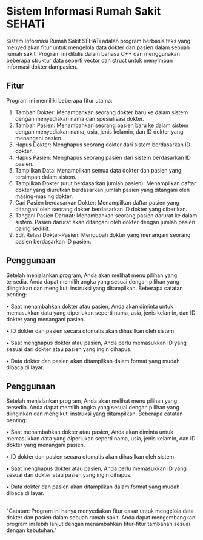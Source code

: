 
# Sistem Informasi Rumah Sakit SEHATi

Sistem Informasi Rumah Sakit SEHATi adalah program berbasis teks yang menyediakan fitur untuk mengelola data dokter dan pasien dalam sebuah rumah sakit. Program ini ditulis dalam bahasa C++ dan menggunakan beberapa struktur data seperti vector dan struct untuk menyimpan informasi dokter dan pasien.




## Fitur

Program ini memiliki beberapa fitur utama:
1.	Tambah Dokter: Menambahkan seorang dokter baru ke dalam sistem dengan menyediakan nama dan spesialisasi dokter.
2.	Tambah Pasien: Menambahkan seorang pasien baru ke dalam sistem dengan menyediakan nama, usia, jenis kelamin, dan ID dokter yang menangani pasien.
3.	Hapus Dokter: Menghapus seorang dokter dari sistem berdasarkan ID dokter.
4.	Hapus Pasien: Menghapus seorang pasien dari sistem berdasarkan ID pasien.
5.	Tampilkan Data: Menampilkan semua data dokter dan pasien yang tersimpan dalam sistem.
6.	Tampilkan Dokter (urut berdasarkan jumlah pasien): Menampilkan daftar dokter yang diurutkan berdasarkan jumlah pasien yang ditangani oleh masing-masing dokter.
7.	Cari Pasien berdasarkan Dokter: Menampilkan daftar pasien yang ditangani oleh seorang dokter berdasarkan ID dokter yang diberikan.
8.	Tangani Pasien Darurat: Menambahkan seorang pasien darurat ke dalam sistem. Pasien darurat akan ditangani oleh dokter dengan jumlah pasien paling sedikit.
9.	Edit Relasi Dokter-Pasien: Mengubah dokter yang menangani seorang pasien berdasarkan ID pasien.

## Penggunaan

Setelah menjalankan program, Anda akan melihat menu pilihan yang tersedia. Anda dapat memilih angka yang sesuai dengan pilihan yang diinginkan dan mengikuti instruksi yang ditampilkan.
Beberapa catatan penting:

•	Saat menambahkan dokter atau pasien, Anda akan diminta untuk memasukkan data yang diperlukan seperti nama, usia, jenis kelamin, dan ID dokter yang menangani pasien.

•	ID dokter dan pasien secara otomatis akan dihasilkan oleh sistem.

•	Saat menghapus dokter atau pasien, Anda perlu memasukkan ID yang sesuai dari dokter atau pasien yang ingin dihapus.

•	Data dokter dan pasien akan ditampilkan dalam format yang mudah dibaca di layar.


## Penggunaan

Setelah menjalankan program, Anda akan melihat menu pilihan yang tersedia. Anda dapat memilih angka yang sesuai dengan pilihan yang diinginkan dan mengikuti instruksi yang ditampilkan.
Beberapa catatan penting:

•	Saat menambahkan dokter atau pasien, Anda akan diminta untuk memasukkan data yang diperlukan seperti nama, usia, jenis kelamin, dan ID dokter yang menangani pasien.

•	ID dokter dan pasien secara otomatis akan dihasilkan oleh sistem.

•	Saat menghapus dokter atau pasien, Anda perlu memasukkan ID yang sesuai dari dokter atau pasien yang ingin dihapus.

•	Data dokter dan pasien akan ditampilkan dalam format yang mudah dibaca di layar.


##  
"Catatan: Program ini hanya menyediakan fitur dasar untuk mengelola data dokter dan pasien dalam sebuah rumah sakit. Anda dapat mengembangkan program ini lebih lanjut dengan menambahkan fitur-fitur tambahan sesuai dengan kebutuhan."